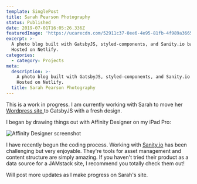 ```yaml
---
template: SinglePost
title: Sarah Pearson Photography
status: Published
date: 2019-07-01T16:05:26.336Z
featuredImage: 'https://ucarecdn.com/52911c37-0ee6-4e95-81fb-4f989a3665f0/'
excerpt: >-
  A photo blog built with GatsbyJS, styled-components, and Sanity.io backend.
  Hosted on Netlify.
categories:
  - category: Projects
meta:
  description: >-
    A photo blog built with GatsbyJS, styled-components, and Sanity.io backend.
    Hosted on Netlify.
  title: Sarah Pearson Photography
---
```

This is a work in progress. I am currently working with Sarah to move her [Wordpress site ](http://sarahpearsonphotography.com/)to GatsbyJS with a fresh design.

I began by drawing things out with Affinity Designer on my iPad Pro:

![Affinity Designer screenshot](https://ucarecdn.com/7bae1f29-654d-4c2c-b016-dc6984d458a6/ "Affinity Designer (iPad) - Sarah Pearson Photography")

I have recently begun the coding process. Working with [Sanity.io](https://www.sanity.io/) has been challenging but very enjoyable. They're tools for asset management and content structure are simply amazing. If you haven't tried their product as a data source for a JAMstack site, I recommend you totally check them out!

Will post more updates as I make progress on Sarah's site.
